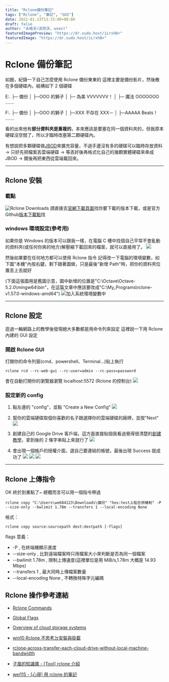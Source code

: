 ```yaml
---
title: "Rclone備份筆記"
tags: ["Rclone", "筆記", "GUI"]
date: 2022-01-23T13:33:00+08:00
draft: false
author: "永格天(武則天、wxex)"
featuredImagePreview: "https://dr.sudo.host/iLrxhB+"
featuredImage: "https://dr.sudo.host/iLrxhB+"
---
```


# Rclone 備份筆記

如題，紀錄一下自己怎麼使用 Rclone 備份東東的
這裡主要是備份影片，然後散在多個硬碟內，結構如下 2 個硬碟

E:.
├─ 備份
│ ├─OOO 的獅子
│ ├─ 為美 VVVVVVV！
│ ├─ 魔法 OOOOOOO
.......

F:.
├─ 備份
│ ├─OOO 的獅子
│ ├─XXX 不存在 XXX－
│ ├─AAAAA Beats！
.......

看的出來他有**部分資料夾是重複的**，本來應該是要塞在同一個資料夾的，但我原本硬碟沒空間了，所以才臨時改塞第二顆硬碟內。

有想說把多顆硬碟做[JBOD](https://zh.wikipedia.org/wiki/RAID)來擴充容量，不過手邊沒有多的硬碟可以臨時存放資料
→ 只好先把檔案丟雲端硬碟
→ 等丟好後再格式化自己的幾顆實體硬碟來串成 JBOD
→ 爾後再把東西從雲端載回來。

---

## Rclone 安裝

### 載點

![Rclone Downloads](https://dr.sudo.host/9vIUoz+)
請直接去[官網下載頁面](https://rclone.org/downloads/)找你要下載的版本下載，或是官方 Github[版本下載點](https://github.com/rclone/rclone/releases)找

### windows 環境設定(參考用)

如果你是 Windows 的版本可以跟我一樣，在電腦 C 槽中找個自己平常不會亂動的資料夾(或任何你爽的地方)解壓縮下載回來的檔案，就可以直接用了。
![](https://dr.sudo.host/6PtgwA+)

然後如果要在任何地方都可以使用 Rclone 指令
記得改一下電腦的環境變數，如下圖"本機"內按右鍵，剩下跟著圖做，只是最後"新增 Path"時，把你的資料夾位置丟上去就好

(下面這張圖用是舊圖示意，圖中新增的位置是"C:\\Octave\\Octave-5.2.0\\mingw64\\bin"，在這篇文章中應該要改成"C:\\My_Programs\\rclone-v1.57.0-windows-amd64")
![加入系統環境變數中](https://dr.sudo.host/v8LBvD+)

---

## Rclone 設定

逛過一輪網路上的教學後發現絕大多數都是用命令列來設定
這裡說一下用 Rclone 內建的 GUI 設定

### 開啟 Rclone GUI

打開你的命令列窗(cmd、powershell、Terminal...)貼上執行

```
rclone rcd --rc-web-gui --rc-user=admin --rc-pass=password
```

會在自動打開你的瀏覽器瀏覽 localhost:5572 (Rclone 的控制台)
![](https://dr.sudo.host/UqJp92+)

### 設定新的 config

1. 點左邊的 "config"，並點 "Create a New Config"
   ![](https://dr.sudo.host/icwlyZ+)
2. 幫你的雲端硬碟取個你喜歡的名子跟選擇你的雲端硬碟的廠牌，並按"Next"
   ![](https://dr.sudo.host/0H7sdC+)
3. 創建自己的 Google Drive 客戶端，這方面直接貼個我看過覺得很清楚的[創建教學](https://hackmd.io/@adeliae/H1ZRCUfaU#Google-Application-Client-Id-%E5%BB%BA%E7%AB%8B)，拿到後的 2 條字串貼上來就行了
   ![](https://dr.sudo.host/QI79Qy+)

4. 會出現一個帳戶的授權介面，選自己要連結的帳號，最後出現 Success 就成功了
   ![](https://dr.sudo.host/bqhKjo+)
   ![](https://dr.sudo.host/NfEBXR+)
   ![](https://dr.sudo.host/AyBDw6+)

---

## Rclone 上傳指令

OK 終於到重點了~
總體而言可以用一個指令帶過

```
rclone copy "C:\Users\we684123\Downloads\備份" "hex:test上船合併機制" -P --size-only --bwlimit 1.78m --transfers 1 --local-encoding None
```

格式：

```
rclone copy source:sourcepath dest:destpath [-flags]
```

flags 意義：

- -P , 在終端機顯示進度
- --size-only , 比對遠端檔案時只用檔案大小來判斷是否為同一個檔案
- --bwlimit 1.78m , 限制上傳速度(這裡單位是用 MiB/s,1.78m 大概是 14.93 Mbps)
- --transfers 1 , 最大同時上傳檔案數量
- --local-encoding None , 不轉換特殊字元編碼

## Rclone 操作參考連結

- [Rclone Commands](https://rclone.org/commands/)
- [Global Flags](https://rclone.org/flags/)
- [Overview of cloud storage systems](https://rclone.org/overview/#restricted-filenames)

- [win10 Rclone 不思考ㄉ安裝與掛載](https://hackmd.io/@adeliae/H1ZRCUfaU)
- [rclone-across-transfer-each-cloud-drive-without-local-machine-bandwidth](https://caloskao.org/rclone-across-transfer-each-cloud-drive-without-local-machine-bandwidth/)
- [子風的知識庫 - [Tool] rclone 介紹 ](https://zwindr.blogspot.com/2020/01/tool-rclone.html)
- [wei115 - [心得] 用 rclone 的筆記](https://www.ptt.cc/bbs/Free_box/M.1548436333.A.194.html)
